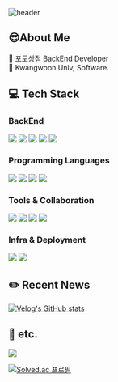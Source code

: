 ![header](https://capsule-render.vercel.app/api?type=transparent&color=auto&height=120&section=header&text=JeongYun's%20GitHub&fontSize=60&stroke=f5367f)

## 😎About Me
🍇 포도상점 BackEnd Developer <br/>
🏫 Kwangwoon Univ, Software. <br/>

## 💻 Tech Stack
### BackEnd
<img src="https://img.shields.io/badge/Spring Boot-6DB33F?style=flat&logo=SpringBoot&logoColor=white"/> <img src="https://img.shields.io/badge/Node.js-339933?style=flat&logo=Node.js&logoColor=white"/> <img src="https://img.shields.io/badge/Express.js-000000?style=flat&logo=Express&logoColor=white"/>
<img src="https://img.shields.io/badge/MySQL-4479A1?style=flat&logo=MySQL&logoColor=white"/>
<img src="https://img.shields.io/badge/Redis-FF4438?style=flat&logo=Redis&logoColor=white"/>

### Programming Languages
<img src="https://img.shields.io/badge/Java-blue?style=flat&logo=Java&logoColor=black"/> <img src="https://img.shields.io/badge/JavaScript-F7DF1E?style=flat&logo=JavaScript&logoColor=black"/> 
<img src="https://img.shields.io/badge/Python-3776AB?style=flat&logo=Python&logoColor=white"/>
<img src="https://img.shields.io/badge/C++-00599C?style=flat&logo=cplusplus&logoColor=white"/>

### Tools & Collaboration
<img src="https://img.shields.io/badge/Swagger-85EA2D?style=flat&logo=Swagger&logoColor=black"/> <img src="https://img.shields.io/badge/Postman-FF6c37?style=flat&logo=Postman&logoColor=white"/> <img src="https://img.shields.io/badge/Jira-0052CC?style=flat&logo=Jira&logoColor=white"/>
<img src="https://img.shields.io/badge/Slack-4A154B?style=flat&logo=Slack&logoColor=white"/>

### Infra & Deployment
<img src="https://img.shields.io/badge/AWS(EC2, S3, RDS, CloudFront, ALB, Route53)-purple?style=flat&logo=AWS&logoColor=white"/> <img src="https://img.shields.io/badge/Git-F05032?style=flat&logo=Git&logoColor=white"/> 

## ✏️ Recent News
[![Velog's GitHub stats](https://velog-readme-stats.vercel.app/api?name=jannie526)](https://velog-readme-stats.vercel.app/api/redirect?name=jannie526)

## 📎 etc.

[//]: # ([![Top Langs]&#40;https://github-readme-stats.vercel.app/api/top-langs/?username=pipi-shortstocking&hide=ShaderLab,HLSL&layout=compact&#41;]&#40;https://github.com/anuraghazra/github-readme-stats&#41;)
<img src="https://github-readme-stats.vercel.app/api?username=pipi-shortstocking&theme=shadow_red">

[![Solved.ac 프로필](http://mazassumnida.wtf/api/v2/generate_badge?boj=jannie526)](https://solved.ac/jannie526)
